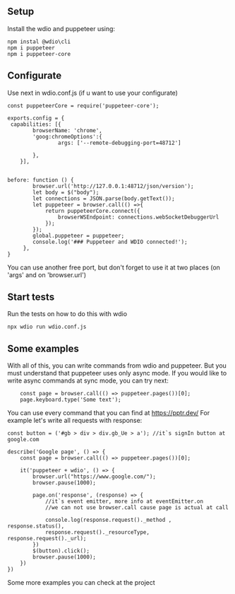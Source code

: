 
## Setup
Install the wdio and puppeteer using:
```terminal
npm instal @wdio\cli
npm i puppeteer
npm i puppeteer-core
```
## Configurate
Use next in wdio.conf.js (if u want to use your configurate)
```terminal
const puppeteerCore = require('puppeteer-core');

exports.config = {
 capabilities: [{
        browserName: 'chrome',
        'goog:chromeOptions':{
                args: ['--remote-debugging-port=48712']

        },
    }],


before: function () {
        browser.url('http://127.0.0.1:48712/json/version');
        let body = $("body");
        let connections = JSON.parse(body.getText());
        let puppeteer = browser.call(() =>{
            return puppeteerCore.connect({
                browserWSEndpoint: connections.webSocketDebuggerUrl
            });
        });
        global.puppeteer = puppeteer;
        console.log('### Puppeteer and WDIO connected!');
     },
}
```
You can use another free port, but don't forget to use it at two places 
(on 'args' and on 'browser.url')

## Start tests
Run the tests on how to do this with wdio
```terminal
npx wdio run wdio.conf.js
```
## Some examples
With all of this, you can write commands from wdio and puppeteer. 
But you must understand that puppeteer uses only async mode.
If you would like to write async commands at sync mode, you can try next:

```terminal
    const page = browser.call(() => puppeteer.pages())[0];
    page.keyboard.type('Some text');
```
You can use every command that you can find at https://pptr.dev/
For example let's write all requests with response:

```terminal
const button = ('#gb > div > div.gb_Ue > a'); //it`s signIn button at google.com

describe('Google page', () => {
    const page = browser.call(() => puppeteer.pages())[0];

    it('puppeteer + wdio', () => {
        browser.url("https://www.google.com/");
        browser.pause(1000);

        page.on('response', (response) => { 
            //it`s event emitter, more info at eventEmitter.on
            //we can not use browser.call cause page is actual at call
        
            console.log(response.request()._method , response.status(), 
            response.request()._resourceType, response.request()._url);
        })
        $(button).click();
        browser.pause(1000);
    })
})

```
Some more examples you can check at the project
